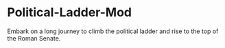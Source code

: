 # Political-Ladder-Mod
Embark on a long journey to climb the political ladder and rise to the top of the Roman Senate.
